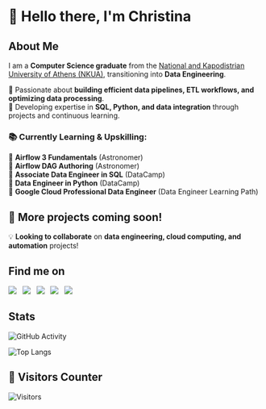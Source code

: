 <h1>👋 Hello there, I'm Christina</h1>

##  About Me  
I am a **Computer Science graduate** from the [National and Kapodistrian University of Athens (NKUA)](https://www.di.uoa.gr/en), transitioning into **Data Engineering**. <br>

🔹 Passionate about **building efficient data pipelines, ETL workflows, and optimizing data processing**.  
🔹 Developing expertise in **SQL, Python, and data integration** through projects and continuous learning.  <br>

### 📚 Currently Learning & Upskilling:  
📌 **Airflow 3 Fundamentals** (Astronomer)  
📌 **Airflow DAG Authoring** (Astronomer)  
📌 **Associate Data Engineer in SQL** (DataCamp)  
📌 **Data Engineer in Python** (DataCamp)  
📌 **Google Cloud Professional Data Engineer** (Data Engineer Learning Path)  

<!-- 📌 **Microsoft Azure Data Engineer Learning Path** (Cloud-based data solutions)  
📌 **Advanced SQL & ETL Automation** (Codecademy Data Engineer Course)   -->

<!-- ## 🛠 **Tech Stack**
✔ **Programming & Scripting:** Python, SQL, C/C++  
✔ **Databases:** PostgreSQL, MySQL, SQL Server, NoSQL (MongoDB)  
✔ **Data Engineering & ETL:** Apache Airflow, dbt, Pandas, NumPy  
✔ **Cloud & Big Data:** Azure Data Factory (learning), Databricks (learning)  
✔ **DevOps & Tools:** Git, GitHub Actions, Docker (basic)  
✔ **Data Governance & Compliance:** GDPR, Data Security  -->

## 🔗 More projects coming soon!  
💡 **Looking to collaborate** on **data engineering, cloud computing, and automation** projects!  

## Find me on
<div align="left">
    <a target="_blank" href="https://www.linkedin.com/in/cpapasotiri/"><img src="https://img.shields.io/badge/-LinkedIn-0077B5??style=flat-square&logo=Linkedin&logoColor=black"></img></a>
    &nbsp;
    <a target="_blank" href="mailto:papasotiri.christina@gmail.com"><img src="https://img.shields.io/badge/Gmail-D14836??style=flat-square&logo=gmail&logoColor=white"></img></a>
    &nbsp;
    <a target="_blank" href="https://www.codecademy.com/profiles/cpapasotiri"><img src="https://img.shields.io/badge/Codecademy-1f425f??style=flat-square&logo=codecademy&logoColor=white"></img></a>
    &nbsp;
    <a target="_blank" href="https://learn.microsoft.com/en-us/users/cpapasotiri"><img src="https://img.shields.io/badge/Microsoft_Learn-258ffa??style=flat-square&logo=microsoft&logoColor=white"></img></a>
    &nbsp;
    <a target="_blank" href="https://g.dev/cpapasotiri"><img src="https://img.shields.io/badge/Google_Developer-258ffa??style=flat-square&logo=google&logoColor=white"></img></a>
    &nbsp;
</div>


## Stats
![GitHub Activity](https://github-readme-stats.vercel.app/api?username=cpapasotiri&count_private=true&show_icons=true&theme=dracula)

![Top Langs](https://github-readme-stats.vercel.app/api/top-langs/?username=cpapasotiri&count_private=true&show_icons=true&theme=dracula&hide_title=false&layout=compact)


## 👀 Visitors Counter   
![Visitors](https://komarev.com/ghpvc/?username=cpapasotiri&color=blueviolet)
<!-- Used service provider: [antonkomarev](https://github.com/antonkomarev/github-profile-views-counter?tab=readme-ov-file) -->
